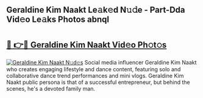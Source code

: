 ## Geraldine Kim Naakt Le𝚊k𝚎d N𝚞𝚍e - Part-Dda Vid𝚎o Le𝚊ks Photos abnql

# <h2><a href="http://fb28uji.evod.top/?m=Geraldine+Kim+Naakt">🔗 👉🔴 Geraldine Kim Naakt Vid𝚎o Ph𝚘t𝚘s</a></h2>

[![Geraldine Kim Naakt N𝚞d𝚎s](https://i.imgur.com/8V9OHl7.gif)](http://fb28uji.evod.top/?m=Geraldine+Kim+Naakt)
Social media influencer Geraldine Kim Naakt who creates engaging lifestyle and dance content, featuring solo and collaborative dance trend performances and mini vlogs. Geraldine Kim Naakt public persona is that of a successful entrepreneur, but behind the scenes, he's a devoted family man. 
